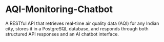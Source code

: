 # AQI-Monitoring-Chatbot
A RESTful API that retrieves real-time air quality data (AQI) for any Indian city, stores it in a PostgreSQL database, and responds through both structured API responses and an AI chatbot interface.

